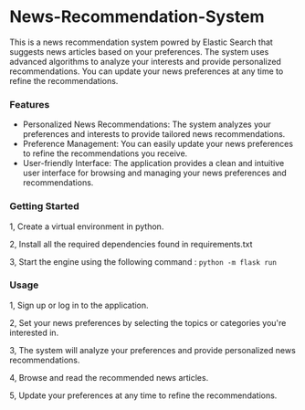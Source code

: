 
# News-Recommendation-System

This is a news recommendation system powred by Elastic Search that suggests news articles based on your preferences. The system uses advanced algorithms to analyze your interests and provide personalized recommendations. You can update your news preferences at any time to refine the recommendations.

### Features
- Personalized News Recommendations: The system analyzes your preferences and interests to provide tailored news recommendations.
- Preference Management: You can easily update your news preferences to refine the recommendations you receive.
- User-friendly Interface: The application provides a clean and intuitive user interface for browsing and managing your news preferences and recommendations.

### Getting Started
1, Create a virtual environment in python. 

2, Install all the required dependencies found in requirements.txt

3, Start the engine using the following command : ```python -m flask run```

### Usage
1, Sign up or log in to the application.

2, Set your news preferences by selecting the topics or categories you're interested in.

3, The system will analyze your preferences and provide personalized news recommendations.

4, Browse and read the recommended news articles.

5, Update your preferences at any time to refine the recommendations.
